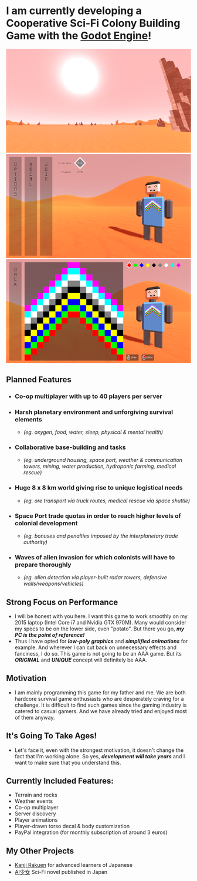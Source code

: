 # I am currently developing a Cooperative Sci-Fi Colony Building Game with the [Godot Engine](https://godotengine.org/)!

![Screenshot 1](captures/harsh_planet.png?raw=true "Harsh Planet")
![Screenshot 2](captures/main_menu.png?raw=true "Main Menu")
![Screenshot 3](captures/decal_editor.png?raw=true "Decal Editor")

## Planned Features
* ### Co-op multiplayer with up to 40 players per server
* ### Harsh planetary environment and unforgiving survival elements
  * _(eg. oxygen, food, water, sleep, physical & mental health)_
* ### Collaborative base-building and tasks
  * _(eg. underground housing, space port, weather & communication towers, mining, water production, hydroponic farming, medical rescue)_
* ### Huge 8 x 8 km world giving rise to unique logistical needs
  * _(eg. ore transport via truck routes, medical rescue via space shuttle)_
* ### Space Port trade quotas in order to reach higher levels of colonial development
  * _(eg. bonuses and penalties imposed by the interplanetary trade authority)_
* ### Waves of alien invasion for which colonists will have to prepare thoroughly
  * _(eg. alien detection via player-built radar towers, defensive walls/weapons/vehicles)_

## Strong Focus on Performance
* I will be honest with you here. I want this game to work smoothly on my 2015 laptop (Intel Core i7 and Nvidia GTX 970M). Many would consider my specs to be on the lower side, even "potato". But there you go, **_my PC is the point of reference!_**
* Thus I have opted for **_low-poly graphics_** and **_simplified animations_** for example. And wherever I can cut back on unnecessary effects and fanciness, I do so. This game is not going to be an AAA game. But its **_ORIGINAL_** and **_UNIQUE_** concept will definitely be AAA.

## Motivation
* I am mainly programming this game for my father and me. We are both hardcore survival game enthusiasts who are desperately craving for a challenge. It is difficult to find such games since the gaming industry is catered to casual gamers. And we have already tried and enjoyed most of them anyway.

## It's Going To Take Ages!
* Let's face it, even with the strongest motivation, it doesn't change the fact that I'm working alone. So yes, **_development will take years_** and I want to make sure that you understand this.

## Currently Included Features:
* Terrain and rocks
* Weather events
* Co-op multiplayer
* Server discovery
* Player animations
* Player-drawn torso decal & body customization
* PayPal integration (for monthly subscription of around 3 euros)

## My Other Projects
* [Kanji Rakuen](https://www.kanji-rakuen.org/) for advanced learners of Japanese
* [AI少女](https://www.tugikuru.jp/novel/content?id=52010) Sci-Fi novel published in Japan
